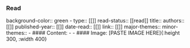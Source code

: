 ### Read
background-color:: green
	- type:: [[]]
	  read-status:: [[read]]
	  title:: 
	  authors:: [[]]
	  published-year:: [[]] 
	  date-read:: [[]]
	  link:: [[]]
	  major-themes::
	  minor-themes::
	- #### Content:
	-
	- #### Image:
	  [PASTE IMAGE HERE]{:height 300, :width 400}